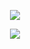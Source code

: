 <p align="center">
  <img src="https://readme-typing-svg.demolab.com/?lines=Hello;Add+a+bio+to+your+profile&font=Fira%20Code&center=true&width=380&height=50&duration=4000&pause=1000">
</p>

<p align="center">
  <img src="https://github-readme-stats.vercel.app/api?username=Ksbjt&show_icons=true&theme=radical">
</p>

